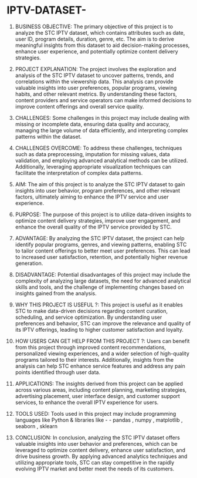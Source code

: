# IPTV-DATASET-

1. BUSINESS OBJECTIVE:
The primary objective of this project is to analyze the STC IPTV dataset, which contains attributes such as date, user ID, program details, duration, genre, etc. The aim is to derive meaningful insights from this dataset to aid decision-making processes, enhance user experience, and potentially optimize content delivery strategies.

2. PROJECT EXPLANATION:
The project involves the exploration and analysis of the STC IPTV dataset to uncover patterns, trends, and correlations within the viewership data. This analysis can provide valuable insights into user preferences, popular programs, viewing habits, and other relevant metrics. By understanding these factors, content providers and service operators can make informed decisions to improve content offerings and overall service quality.

3. CHALLENGES:
Some challenges in this project may include dealing with missing or incomplete data, ensuring data quality and accuracy, managing the large volume of data efficiently, and interpreting complex patterns within the dataset.

4. CHALLENGES OVERCOME:
To address these challenges, techniques such as data preprocessing, imputation for missing values, data validation, and employing advanced analytical methods can be utilized. Additionally, leveraging appropriate visualization techniques can facilitate the interpretation of complex data patterns.

5. AIM:
The aim of this project is to analyze the STC IPTV dataset to gain insights into user behavior, program preferences, and other relevant factors, ultimately aiming to enhance the IPTV service and user experience.

6. PURPOSE:
The purpose of this project is to utilize data-driven insights to optimize content delivery strategies, improve user engagement, and enhance the overall quality of the IPTV service provided by STC.

7. ADVANTAGE:
By analyzing the STC IPTV dataset, the project can help identify popular programs, genres, and viewing patterns, enabling STC to tailor content offerings to better meet user preferences. This can lead to increased user satisfaction, retention, and potentially higher revenue generation.

8. DISADVANTAGE:
Potential disadvantages of this project may include the complexity of analyzing large datasets, the need for advanced analytical skills and tools, and the challenge of implementing changes based on insights gained from the analysis.

9. WHY THIS PROJECT IS USEFUL ?:
This project is useful as it enables STC to make data-driven decisions regarding content curation, scheduling, and service optimization. By understanding user preferences and behavior, STC can improve the relevance and quality of its IPTV offerings, leading to higher customer satisfaction and loyalty.

10. HOW USERS CAN GET HELP FROM THIS PROJECT ?:
Users can benefit from this project through improved content recommendations, personalized viewing experiences, and a wider selection of high-quality programs tailored to their interests. Additionally, insights from the analysis can help STC enhance service features and address any pain points identified through user data.

11. APPLICATIONS:
The insights derived from this project can be applied across various areas, including content planning, marketing strategies, advertising placement, user interface design, and customer support services, to enhance the overall IPTV experience for users.

12. TOOLS USED:
Tools used in this project may include programming languages like Python & libraries like -     - pandas , numpy , matplotlib , seaborn  , sklearn

13. CONCLUSION:
In conclusion, analyzing the STC IPTV dataset offers valuable insights into user behavior and preferences, which can be leveraged to optimize content delivery, enhance user satisfaction, and drive business growth. By applying advanced analytics techniques and utilizing appropriate tools, STC can stay competitive in the rapidly evolving IPTV market and better meet the needs of its customers.
